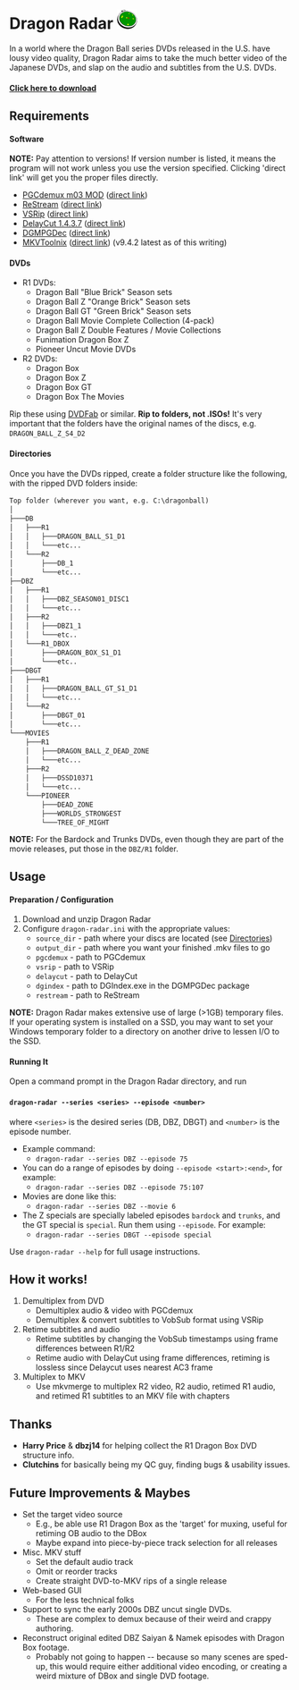 # Dragon Radar ![app icon](https://raw.githubusercontent.com/gravitypriest/dragon-radar/master/icon_readme.png "Dragon Radar")
In a world where the Dragon Ball series DVDs released in the U.S. have lousy video quality, Dragon Radar aims to take the much better video of the Japanese DVDs, and slap on the audio and subtitles from the U.S. DVDs.

#### [Click here to download](https://github.com/gravitypriest/dragon-radar/releases)

## Requirements

#### Software
<b>NOTE:</b> Pay attention to versions! If version number is listed, it means the program will not work unless you use the version specified. Clicking 'direct link' will get you the proper files directly.
- [PGCdemux m03 MOD](http://www.videohelp.com/software/PgcDemux) ([direct link](http://www.videohelp.com/download/PgcDemux_1205Mod_m03_bin.zip))
- [ReStream](http://www.videohelp.com/software/Restream) ([direct link](http://www.videohelp.com/download/ReStream_v090.zip))
- [VSRip](http://www.videohelp.com/software/VSRip) ([direct link](http://www.videohelp.com/download/VSRip_20030530.zip))
- [DelayCut 1.4.3.7](http://www.videohelp.com/software/delaycut) ([direct link](http://www.videohelp.com/download/delaycut1.4.3.7.7z))
- [DGMPGDec](http://www.videohelp.com/software/DGMPGDec) ([direct link](http://www.videohelp.com/download/dgmpgdec158.zip))
- [MKVToolnix](http://www.videohelp.com/software/MKVtoolnix) ([direct link](http://www.videohelp.com/download/mkvtoolnix-32bit-9.4.2-setup.exe)) (v9.4.2 latest as of this writing)

#### DVDs

- R1 DVDs:
    - Dragon Ball "Blue Brick" Season sets
    - Dragon Ball Z "Orange Brick" Season sets
    - Dragon Ball GT "Green Brick" Season sets
    - Dragon Ball Movie Complete Collection (4-pack)
    - Dragon Ball Z Double Features / Movie Collections
    - Funimation Dragon Box Z
    - Pioneer Uncut Movie DVDs
- R2 DVDs:
    - Dragon Box
    - Dragon Box Z
    - Dragon Box GT
    - Dragon Box The Movies

Rip these using [DVDFab](http://www.dvdfab.cn/) or similar.  <b>Rip to folders, not .ISOs!</b>  It's very important that the folders have the original names of the discs, e.g. `DRAGON_BALL_Z_S4_D2`

#### Directories

Once you have the DVDs ripped, create a folder structure like the following, with the ripped DVD folders inside:
```
Top folder (wherever you want, e.g. C:\dragonball)
│
├───DB
│   ├───R1
│   │   ├───DRAGON_BALL_S1_D1
│   │   └───etc...
│   └───R2
│       ├───DB_1
│       └───etc...
├──DBZ
│   ├───R1
│   │   ├───DBZ_SEASON01_DISC1
│   │   └───etc...
│   ├───R2
│   │   ├───DBZ1_1
│   │   └───etc..
│   └───R1_DBOX
│       ├───DRAGON_BOX_S1_D1
│       └───etc..
├───DBGT
│   ├───R1
│   │   ├───DRAGON_BALL_GT_S1_D1
│   │   └───etc...
│   └───R2
│       ├───DBGT_01
│       └───etc...
└───MOVIES
    ├───R1
    │   ├───DRAGON_BALL_Z_DEAD_ZONE
    │   └───etc...
    ├───R2
    │   ├───DSSD10371
    │   └───etc...
    └───PIONEER
        ├───DEAD_ZONE
        ├───WORLDS_STRONGEST
        └───TREE_OF_MIGHT
```
<b>NOTE:</b> For the Bardock and Trunks DVDs, even though they are part of the movie releases, put those in the `DBZ/R1` folder.

## Usage

#### Preparation / Configuration
1. Download and unzip Dragon Radar
2. Configure `dragon-radar.ini` with the appropriate values:
    - `source_dir` - path where your discs are located (see [Directories](#directories))
    - `output_dir` - path where you want your finished .mkv files to go
    - `pgcdemux` - path to PGCdemux
    - `vsrip` - path to VSRip
    - `delaycut` - path to DelayCut
    - `dgindex` - path to DGIndex.exe in the DGMPGDec package
    - `restream` - path to ReStream

<b>NOTE:</b> Dragon Radar makes extensive use of large (>1GB) temporary files. If your operating system is installed on a SSD, you may want to set your Windows temporary folder to a directory on another drive to lessen I/O to the SSD.

#### Running It
Open a command prompt in the Dragon Radar directory, and run

#### `dragon-radar --series <series> --episode <number>`

where `<series>` is the desired series (DB, DBZ, DBGT) and `<number>` is the episode number.

- Example command:
    - `dragon-radar --series DBZ --episode 75`
- You can do a range of episodes by doing `--episode <start>:<end>`, for example:
    - `dragon-radar --series DBZ --episode 75:107`
- Movies are done like this:
    - `dragon-radar --series DBZ --movie 6`
- The Z specials are specially labeled episodes `bardock` and `trunks`, and the GT special is `special`.  Run them using `--episode`. For example:
    - `dragon-radar --series DBGT --episode special`
    
Use `dragon-radar --help` for full usage instructions.

## How it works!
1. Demultiplex from DVD
    - Demultiplex audio &amp; video with PGCdemux
    - Demultiplex &amp; convert subtitles to VobSub format using VSRip
2. Retime subtitles and audio
    - Retime subtitles by changing the VobSub timestamps using frame differences between R1/R2
    - Retime audio with DelayCut using frame differences, retiming is lossless since Delaycut uses nearest AC3 frame
3. Multiplex to MKV
    - Use mkvmerge to multiplex R2 video, R2 audio, retimed R1 audio, and retimed R1 subtitles to an MKV file with chapters

## Thanks
- <b>Harry Price</b> & <b>dbzj14</b> for helping collect the R1 Dragon Box DVD structure info.
- <b>Clutchins</b> for basically being my QC guy, finding bugs & usability issues.

## Future Improvements & Maybes
- Set the target video source
    - E.g., be able use R1 Dragon Box as the 'target' for muxing, useful for retiming OB audio to the DBox
    - Maybe expand into piece-by-piece track selection for all releases
- Misc. MKV stuff
    - Set the default audio track
    - Omit or reorder tracks
    - Create straight DVD-to-MKV rips of a single release
- Web-based GUI
    - For the less technical folks
- Support to sync the early 2000s DBZ uncut single DVDs.
    - These are complex to demux because of their weird and crappy authoring.
- Reconstruct original edited DBZ Saiyan & Namek episodes with Dragon Box footage.
    - Probably not going to happen -- because so many scenes are sped-up, this would require either additional video encoding, or creating a weird mixture of DBox and single DVD footage.
